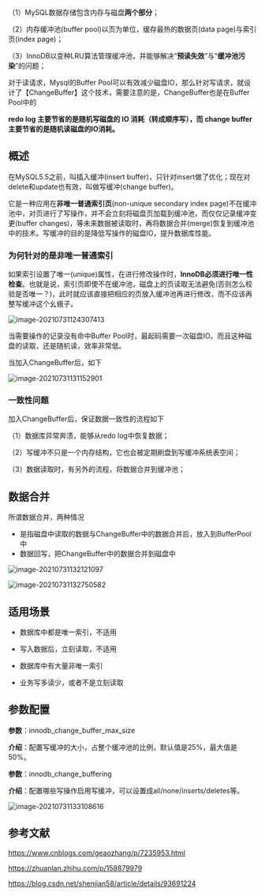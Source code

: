 （1）MySQL数据存储包含内存与磁盘**两个部分**；

（2）内存缓冲池(buffer pool)以页为单位，缓存最热的数据页(data page)与索引页(index page)；

（3）InnoDB以变种LRU算法管理缓冲池，并能够解决“**预读失效**”与“**缓冲池污染**”的问题；



对于读请求，Mysql的Buffer Pool可以有效减少磁盘IO，那么针对写请求，就设计了【ChangeBuffer】这个技术，需要注意的是，ChangeBuffer也是在Buffer Pool中的



**redo log 主要节省的是随机写磁盘的 IO 消耗（转成顺序写），而 change buffer 主要节省的是随机读磁盘的IO消耗。**



## 概述

在MySQL5.5之前，叫插入缓冲(insert buffer)，只针对insert做了优化；现在对delete和update也有效，叫做写缓冲(change buffer)。

 

它是一种应用在**非唯一普通索引页**(non-unique secondary index page)不在缓冲池中，对页进行了写操作，并不会立刻将磁盘页加载到缓冲池，而仅仅记录缓冲变更(buffer changes)，等未来数据被读取时，再将数据合并(merge)恢复到缓冲池中的技术。写缓冲的目的是降低写操作的磁盘IO，提升数据库性能。



### 为何针对的是非唯一普通索引

如果索引设置了唯一(unique)属性，在进行修改操作时，**InnoDB必须进行唯一性检查**。也就是说，索引页即使不在缓冲池，磁盘上的页读取无法避免(否则怎么校验是否唯一？)，此时就应该直接把相应的页放入缓冲池再进行修改，而不应该再整写缓冲这个幺蛾子。



![image-20210731124307413](C:/Users/99380/AppData/Roaming/Typora/typora-user-images/image-20210731124307413.png)



当需要操作的记录没有命中Buffer Pool时，最起码需要一次磁盘IO。而且这种磁盘的读取，还是随机读，效率非常低。



当加入ChangeBuffer后，如下

![image-20210731131152901](C:/Users/99380/AppData/Roaming/Typora/typora-user-images/image-20210731131152901.png)



### 一致性问题

加入ChangeBuffer后，保证数据一致性的流程如下

（1）数据库异常奔溃，能够从redo log中恢复数据；

（2）写缓冲不只是一个内存结构，它也会被定期刷盘到写缓冲系统表空间；

（3）数据读取时，有另外的流程，将数据合并到缓冲池；



## 数据合并

所谓数据合并，两种情况

- 是指磁盘中读取的数据与ChangeBuffer中的数据合并后，放入到BufferPool中
- 数据回写，把ChangeBuffer中的数据合并到磁盘中



![image-20210731132121097](C:/Users/99380/AppData/Roaming/Typora/typora-user-images/image-20210731132121097.png)



![image-20210731132750582](C:/Users/99380/AppData/Roaming/Typora/typora-user-images/image-20210731132750582.png)



## 适用场景

- 数据库中都是唯一索引，不适用
- 写入数据后，立刻读取，不适用



- 数据库中有大量非唯一索引
- 业务写多读少，或者不是立刻读取



## 参数配置



**参数**：innodb_change_buffer_max_size

**介绍**：配置写缓冲的大小，占整个缓冲池的比例，默认值是25%，最大值是50%。



**参数**：innodb_change_buffering

**介绍**：配置哪些写操作启用写缓冲，可以设置成all/none/inserts/deletes等。



![image-20210731133108616](C:/Users/99380/AppData/Roaming/Typora/typora-user-images/image-20210731133108616.png)

## 参考文献

https://www.cnblogs.com/geaozhang/p/7235953.html

https://zhuanlan.zhihu.com/p/158879979

https://blog.csdn.net/shenjian58/article/details/93691224